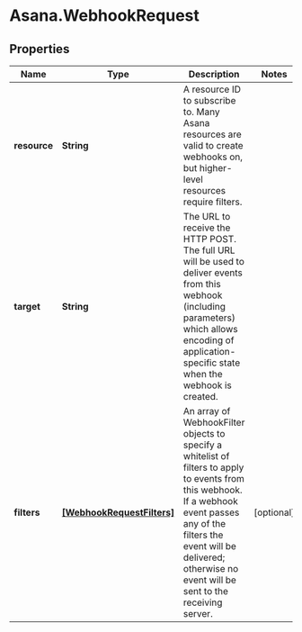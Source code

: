 # Asana.WebhookRequest

## Properties
Name | Type | Description | Notes
------------ | ------------- | ------------- | -------------
**resource** | **String** | A resource ID to subscribe to. Many Asana resources are valid to create webhooks on, but higher-level resources require filters. | 
**target** | **String** | The URL to receive the HTTP POST. The full URL will be used to deliver events from this webhook (including parameters) which allows encoding of application-specific state when the webhook is created. | 
**filters** | [**[WebhookRequestFilters]**](WebhookRequestFilters.md) | An array of WebhookFilter objects to specify a whitelist of filters to apply to events from this webhook. If a webhook event passes any of the filters the event will be delivered; otherwise no event will be sent to the receiving server. | [optional] 
